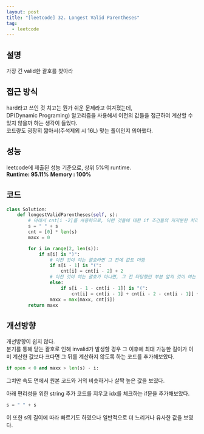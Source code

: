 ```yaml
---
layout: post
title: "[leetcode] 32. Longest Valid Parentheses"
tag:
  - leetcode
---
```


## 설명
가장 긴 valid한 괄호를 찾아라  

## 접근 방식
hard라고 쓰인 것 치고는 뭔가 쉬운 문제라고 여겨졌는데,  
DP(Dynamic Programing) 알고리즘을 사용해서 이전의 값들을 접근하여 계산할 수 있지 않을까 하는 생각이 들었다.  
코드량도 굉장히 짧아서(주석제외 시 16L) 맞는 풀이인지 의아했다.

## 성능
leetcode에 제출된 성능 기준으로, 상위 5%의 runtime.  
**Runtime: 95.11%**
**Memory : 100%**

## 코드
```py
class Solution:
    def longestValidParentheses(self, s):
        # 아래서 cnt[i -2]를 사용하므로, 이런 것들에 대한 if 조건들의 지저분한 처리를 제외하기 위해 공백한 칸 추가
        s = " " + s
        cnt = [0] * len(s)
        maxx = 0

        for i in range(2, len(s)):
            if s[i] is ")":
                # 이전 것이 여는 괄호라면 그 전에 값도 더함
                if s[i - 1] is "(":
                    cnt[i] = cnt[i - 2] + 2
                # 이전 것이 여는 괄호가 아니면, 그 전 타당했던 부분 앞의 것이 여는 괄호인지 체크
                else:
                    if s[i - 1 - cnt[i - 1]] is "(":
                        cnt[i] = cnt[i - 1] + cnt[i - 2 - cnt[i - 1]] + 2
                maxx = max(maxx, cnt[i])
        return maxx
```

## 개선방향
개선방향이 쉽지 않다.  
분기를 통해 닫는 괄호로 인해 invalid가 발생할 경우 그 이후에 최대 가능한 길이가 이미 계산한 값보다 크다면 그 뒤를 계산하지 않도록 하는 코드를 추가해보았다.  
```py
if open < 0 and maxx > len(s) - i:
```
그치만 속도 면에서 원본 코드와 거의 비슷하거나 살짝 높은 값을 보였다.  

아래 편리성을 위한 string 추가 코드를 지우고 idx를 체크하는 if문을 추가해보았다.  
```py
s = " " + s
```
이 또한 s의 길이에 따라 빠르기도 하였으나 일반적으로 더 느리거나 유사한 값을 보였다.